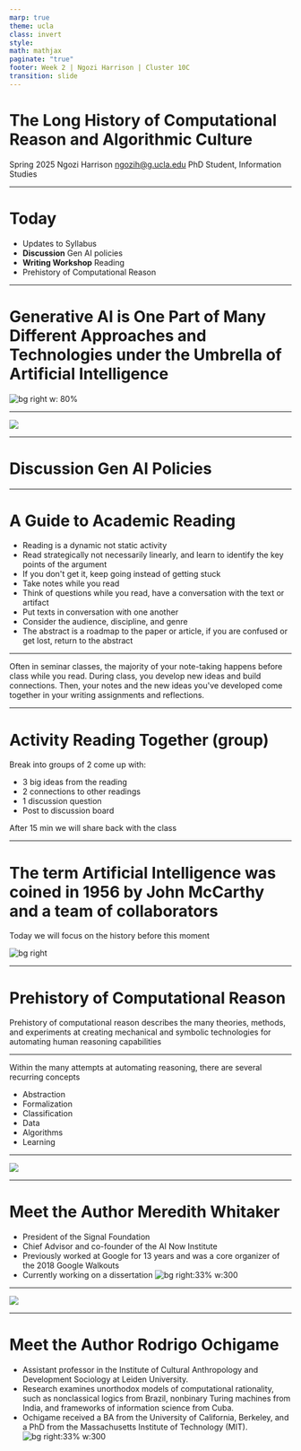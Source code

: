 ```yaml
---
marp: true
theme: ucla
class: invert
style: 
math: mathjax
paginate: "true"
footer: Week 2 | Ngozi Harrison | Cluster 10C
transition: slide
---
```



# The Long History of Computational Reason and Algorithmic Culture

Spring 2025
Ngozi Harrison 
ngozih@g.ucla.edu
PhD Student, Information Studies

---
# Today
- Updates to Syllabus
- **Discussion** Gen AI policies
- **Writing Workshop** Reading
- Prehistory of Computational Reason
<!--What is knowledge? What is reasoning
	- What is computational reason?
	- Key concepts of computational reason
	- Different Approaches to Algorithmic Mechanical Computation
	- al-Khwarizmi and the emergence of the algorithm
	- Leibniz the I Ching and the Calculus Ratiocinator
	- Babbage and Lovelace
	- Cybernetics and Alternative Visions for Technology-->

---
# Generative AI is One Part of Many Different Approaches and Technologies under the Umbrella of Artificial Intelligence

![bg right w: 80%](Files/Pasted%20image%2020250411091227.png)

---



[![](Files/Pasted%20image%2020250411090812.png)](https://hbr.org/2025/04/how-people-are-really-using-gen-ai-in-2025?ab=HP-hero-latest-2)

---

# Discussion Gen AI Policies

---
# A Guide to Academic Reading
- Reading is a dynamic not static activity
- Read strategically not necessarily linearly, and learn to identify the key points of the argument
- If you don't get it, keep going instead of getting stuck
- Take notes while you read
- Think of questions while you read, have a conversation with the text or artifact
- Put texts in conversation with one another
- Consider the audience, discipline, and genre
- The abstract is a roadmap to the paper or article, if you are confused or get lost, return to the abstract
---

Often in seminar classes, the majority of your note-taking happens before class while you read. During class, you develop new ideas and build connections. Then, your notes and the new ideas you've developed come together in your writing assignments and reflections.

---
# **Activity** Reading Together (group)
Break into groups of 2
come up with:
- 3 big ideas from the reading
- 2 connections to other readings
- 1 discussion question
- Post to discussion board

After 15 min we will share back with the class

---
# The term Artificial Intelligence was coined in 1956 by John McCarthy and a team of collaborators
Today we will focus on the history before this moment

![bg right](Files/Pasted%20image%2020250411092019.png)

---
# Prehistory of Computational Reason

Prehistory of computational reason describes the many theories, methods, and experiments at creating mechanical and symbolic technologies for automating human reasoning capabilities

---
Within the many attempts at automating reasoning, there are several recurring concepts
- Abstraction
- Formalization
- Classification
- Data
- Algorithms
- Learning

---
![](Files/Pasted%20image%2020250411091827.png)

---
# Meet the Author Meredith Whitaker
- President of the Signal Foundation
- Chief Advisor and co-founder of the AI Now Institute
- Previously worked at Google for 13 years and was a core organizer of the 2018 Google Walkouts
- Currently working on a dissertation
![bg right:33% w:300](Files/Pasted%20image%2020250411082356.png)

---

![](Files/Pasted%20image%2020250411082856.png)

---
# Meet the Author Rodrigo Ochigame
- Assistant professor in the Institute of Cultural Anthropology and Development Sociology at Leiden University.
- Research examines unorthodox models of computational rationality, such as nonclassical logics from Brazil, nonbinary Turing machines from India, and frameworks of information science from Cuba.
- Ochigame received a BA from the University of California, Berkeley, and a PhD from the Massachusetts Institute of Technology (MIT).
![bg right:33% w:300](Files/Pasted%20image%2020250411083216.png)